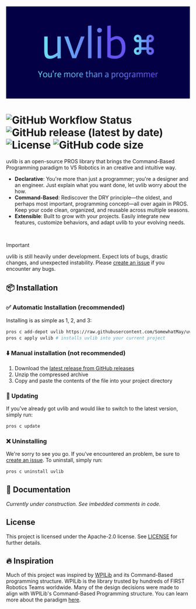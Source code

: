 ![Banner](brand/banner.png)
# ![GitHub Workflow Status](https://img.shields.io/github/actions/workflow/status/SomewhatMay/uvlib/c-cpp.yml?logo=githubactions&logoColor=ffffff&style=for-the-badge) ![GitHub release (latest by date)](https://img.shields.io/github/release/SomewhatMay/uvlib?logo=github&style=for-the-badge) ![License](https://img.shields.io/github/license/SomewhatMay/uvlib?logo=apache&style=for-the-badge) ![GitHub code size](https://img.shields.io/github/languages/code-size/SomewhatMay/uvlib?style=for-the-badge)

uvlib is an open-source PROS library that brings the Command-Based Programming paradigm to V5 Robotics in an creative and intuitive way.
* **Declarative**: You're more than just a programmer; you're a designer and an engineer. Just explain what you want done, let uvlib worry about the how.
* **Command-Based**: Rediscover the DRY principle—the oldest, and perhaps most important, programming concept—all over again in PROS. Keep your code clean, organized, and reusable across multiple seasons.
* **Extensible**: Built to grow with your projects. Easily integrate new features, customize behaviors, and adapt uvlib to your evolving needs.

<br>

>[!IMPORTANT]
> uvlib is still heavily under development. Expect lots of bugs, drastic changes, and unexpected instability. Please [create an issue](https://github.com/SomewhatMay/uvlib/issues/new) if you encounter any bugs.

## 📦 Installation 
### ✅ Automatic Installation (recommended)
Installing is as simple as 1, 2, and 3:
```bash
pros c add-depot uvlib https://raw.githubusercontent.com/SomewhatMay/uvlib/refs/heads/depot/stable.json # adds the remote depot
pros c apply uvlib # installs uvlib into your current project
```

### ⬇️ Manual installation (not recommended)
1. Download the [latest release from GitHub releases](https://github.com/SomewhatMay/uvlib/releases)
2. Unzip the compressed archive
3. Copy and paste the contents of the file into your project directory

### 🔄️ Updating
If you've already got uvlib and would like to switch to the latest version, simply run:
```bash
pros c update
```

### ❌ Uninstalling
We're sorry to see you go. If you've encountered an problem, be sure to [create an issue](https://github.com/SomewhatMay/uvlib/issues). To uninstall, simply run:
```bash
pros c uninstall uvlib
```

## 📖 Documentation
*Currently under construction. See imbedded comments in code.*

## License
This project is licensed under the Apache-2.0 license. See [LICENSE](LICENSE) for further details.

## 🔥 Inspiration
Much of this project was inspired by [WPILib](https://docs.wpilib.org/en/stable/index.html) and its Command-Based programming structure. WPILib is the library trusted by hundreds of FIRST Robotics Teams worldwide. Many of the design decisions were made to align with WPILib's Command-Based Programming structure. You can learn more about the paradigm [here](https://docs.wpilib.org/en/stable/docs/software/commandbased/index.html).